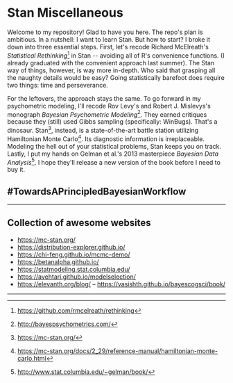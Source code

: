 # Stan Miscellaneous

Welcome to my repository! Glad to have you here. The repo's plan is ambitious.
In a nutshell: I want to learn Stan. But how to start? I broke it down into
three essential steps. First, let's recode Richard McElreath's *Statistical
Rethinking*[^1] in Stan -- avoiding all of R's convenience functions. (I already
graduated with the convenient approach last summer). The Stan way of things,
however, is way more in-depth. Who said that grasping all the naughty details
would be easy? Going statistically barefoot does require two things: time and
perseverance. 

For the leftovers, the approach stays the same. To go forward in my
psychometric modeling, I'll recode Rov Levy's and Robert J. Mislevys's
monograph *Bayesian Psychometric Modeling*[^2]. They earned critiques because
they (still) used Gibbs sampling (specifically: WinBugs). That's a dinosaur.
Stan[^3], instead, is a state-of-the-art battle station utilizing Hamiltonian Monte
Carlo[^4]. Its diagnostic information is irreplaceable. Modeling the hell out
of your statistical problems, Stan keeps you on track. Lastly, I put my hands
on Gelman et al.'s 2013 masterpiece *Bayesian Data Analysis*[^5]. I hope
they'll release a new version of the book before I need to buy it.

## #TowardsAPrincipledBayesianWorkflow

---

## Collection of awesome websites

- https://mc-stan.org/
- https://distribution-explorer.github.io/
- https://chi-feng.github.io/mcmc-demo/
- https://betanalpha.github.io/
- https://statmodeling.stat.columbia.edu/
- https://avehtari.github.io/modelselection/
- https://elevanth.org/blog/
– https://vasishth.github.io/bayescogsci/book/

---

[^1]: https://github.com/rmcelreath/rethinking

[^2]: http://bayespsychometrics.com/

[^3]: https://mc-stan.org/

[^4]: https://mc-stan.org/docs/2_29/reference-manual/hamiltonian-monte-carlo.html

[^5]: http://www.stat.columbia.edu/~gelman/book/

